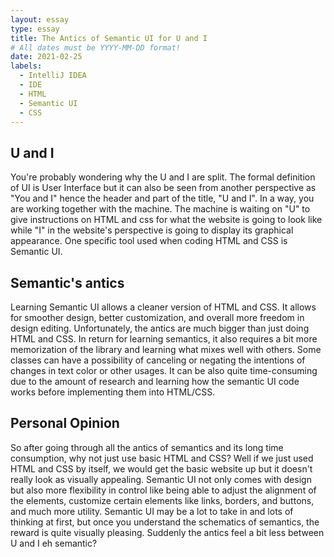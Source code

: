 ```yaml
---
layout: essay
type: essay
title: The Antics of Semantic UI for U and I
# All dates must be YYYY-MM-DD format!
date: 2021-02-25
labels:
  - IntelliJ IDEA
  - IDE
  - HTML
  - Semantic UI
  - CSS
---
```


## U and I

You're probably wondering why the U and I are split. The formal definition of UI is User Interface but it can also be seen from another perspective as "You and I" hence the header and part of the title, "U and I". In a way, you are working together with the machine. The machine is waiting on "U" to give instructions on HTML and css for what the website is going to look like while "I" in the website's perspective is going to display its graphical appearance. One specific tool used when coding HTML and CSS is Semantic UI.

## Semantic's antics

Learning Semantic UI allows a cleaner version of HTML and CSS. It allows for smoother design, better customization, and overall more freedom in design editing. Unfortunately, the antics are much bigger than just doing HTML and CSS. In return for learning semantics, it also requires a bit more memorization of the library and learning what mixes well with others. Some classes can have a possibility of canceling or negating the intentions of changes in text color or other usages. It can be also quite time-consuming due to the amount of research and learning how the semantic UI code works before implementing them into HTML/CSS. 

## Personal Opinion

So after going through all the antics of semantics and its long time consumption, why not just use basic HTML and CSS? Well if we just used HTML and CSS by itself, we would get the basic website up but it doesn't really look as visually appealing. Semantic UI not only comes with design but also more flexibility in control like being able to adjust the alignment of the elements, customize certain elements like links, borders, and buttons, and much more utility. Semantic UI may be a lot to take in and lots of thinking at first, but once you understand the schematics of semantics, the reward is quite visually pleasing. Suddenly the antics feel a bit less between U and I eh semantic?

